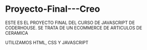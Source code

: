 # Proyecto-Final---Creo

ESTE ES EL PROYECTO FINAL DEL CURSO DE JAVASCRIPT DE CODERHOUSE. SE TRATA DE UN ECOMMERCE DE ARTICULOS DE CERAMICA

UTILIZAMOS HTML, CSS Y JAVASCRIPT


